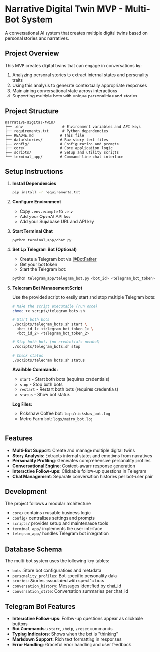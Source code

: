 # Narrative Digital Twin MVP - Multi-Bot System

A conversational AI system that creates multiple digital twins based on personal stories and narratives.

## Project Overview

This MVP creates digital twins that can engage in conversations by:

1. Analyzing personal stories to extract internal states and personality traits
2. Using this analysis to generate contextually appropriate responses
3. Maintaining conversational state across interactions
4. Supporting multiple bots with unique personalities and stories

## Project Structure

```
narrative-digital-twin/
├── .env                  # Environment variables and API keys
├── requirements.txt      # Python dependencies
├── README.md            # This file
├── data/stories/        # Raw story text files
├── config/              # Configuration and prompts
├── core/                # Core application logic
├── scripts/             # Setup and utility scripts
└── terminal_app/        # Command-line chat interface
```

## Setup Instructions

1. **Install Dependencies**

   ```bash
   pip install -r requirements.txt
   ```

2. **Configure Environment**

   - Copy `.env.example` to `.env`
   - Add your OpenAI API key
   - Add your Supabase URL and API key

3. **Start Terminal Chat**

   ```bash
   python terminal_app/chat.py
   ```

4. **Set Up Telegram Bot (Optional)**

   - Create a Telegram bot via [@BotFather](https://t.me/botfather)
   - Get your bot token
   - Start the Telegram bot:

   ```bash
   python telegram_app/telegram_bot.py <bot_id> <telegram_bot_token>
   ```

5. **Telegram Bot Management Script**

   Use the provided script to easily start and stop multiple Telegram bots:

   ```bash
   # Make the script executable (run once)
   chmod +x scripts/telegram_bots.sh

   # Start both bots
   ./scripts/telegram_bots.sh start \
     <bot_id_1> <telegram_bot_token_1> \
     <bot_id_2> <telegram_bot_token_2>

   # Stop both bots (no credentials needed)
   ./scripts/telegram_bots.sh stop

   # Check status
   ./scripts/telegram_bots.sh status
   ```

   **Available Commands:**

   - `start` - Start both bots (requires credentials)
   - `stop` - Stop both bots
   - `restart` - Restart both bots (requires credentials)
   - `status` - Show bot status

   **Log Files:**

   - Rickshaw Coffee bot: `logs/rickshaw_bot.log`
   - Metro Farm bot: `logs/metro_bot.log`

   ```

   ```

## Features

- **Multi-Bot Support**: Create and manage multiple digital twins
- **Story Analysis**: Extracts internal states and emotions from narratives
- **Personality Profiling**: Generates comprehensive personality profiles
- **Conversational Engine**: Context-aware response generation
- **Interactive Follow-ups**: Clickable follow-up questions in Telegram
- **Chat Management**: Separate conversation histories per bot-user pair

## Development

The project follows a modular architecture:

- `core/` contains reusable business logic
- `config/` centralizes settings and prompts
- `scripts/` provides setup and maintenance tools
- `terminal_app/` implements the user interface
- `telegram_app/` handles Telegram bot integration

## Database Schema

The multi-bot system uses the following key tables:

- `bots`: Store bot configurations and metadata
- `personality_profiles`: Bot-specific personality data
- `stories`: Stories associated with specific bots
- `conversation_history`: Messages identified by chat_id
- `conversation_state`: Conversation summaries per chat_id

## Telegram Bot Features

- **Interactive Follow-ups**: Follow-up questions appear as clickable buttons
- **Bot Commands**: `/start`, `/help`, `/reset` commands
- **Typing Indicators**: Shows when the bot is "thinking"
- **Markdown Support**: Rich text formatting in responses
- **Error Handling**: Graceful error handling and user feedback
